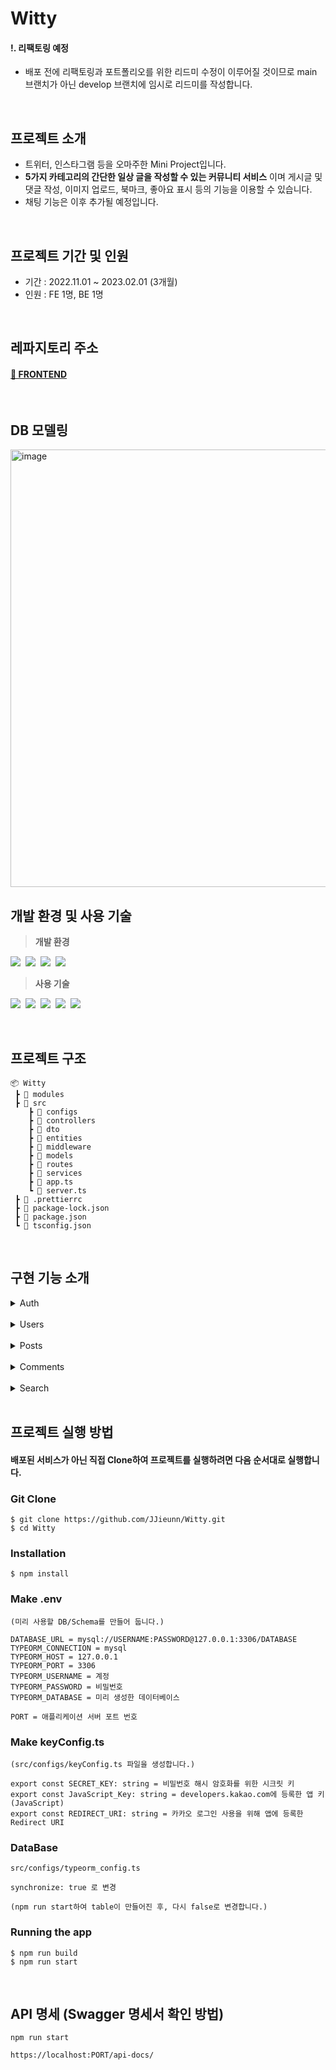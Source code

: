 
# Witty
#### !. 리팩토링 예정
- 배포 전에 리팩토링과 포트폴리오를 위한 리드미 수정이 이루어질 것이므로 main 브랜치가 아닌 develop 브랜치에 임시로 리드미를 작성합니다.

<br>

## 프로젝트 소개
- 트위터, 인스타그램 등을 오마주한 Mini Project입니다.  
- __5가지 카테고리의 간단한 일상 글을 작성할 수 있는 커뮤니티 서비스__ 이며 게시글 및 댓글 작성, 이미지 업로드, 북마크, 좋아요 표시 등의 기능을 이용할 수 있습니다.
- 채팅 기능은 이후 추가될 예정입니다.

<br>

## 프로젝트 기간 및 인원
- 기간 : 2022.11.01 ~ 2023.02.01 (3개월)
- 인원 : FE 1명, BE 1명

<br>

## 레파지토리 주소
#### [📍 FRONTEND](https://github.com/2021bong/witty)

<br>

## DB 모델링

 <img width="700" alt="image" src="https://user-images.githubusercontent.com/108418225/215715436-ed25b4a8-3945-4e8c-b60d-d9b6d75442ad.png">

<br>

## 개발 환경 및 사용 기술
> __개발 환경__  
 
<img src="https://img.shields.io/badge/TypeScript-316896?style=for-the-badge&logo=TypeScript&logoColor=white"/>&nbsp;
<img src="https://img.shields.io/badge/Node.js-338800?style=for-the-badge&logo=Node.js&logoColor=white"/>&nbsp;
<img src="https://img.shields.io/badge/Express-000000?style=for-the-badge&logo=express&logoColor=white"/>&nbsp;
<img src="https://img.shields.io/badge/MySQL-4479A1?style=for-the-badge&logo=MySQL&logoColor=white"/>&nbsp;

> __사용 기술__  

<img src="https://img.shields.io/badge/TypeORM-262627?style=for-the-badge&logo=TypeORM&logoColor=white"/>&nbsp;
<img src="https://img.shields.io/badge/Bcryptjs-003A70?style=for-the-badge&logo=Bcryptjs&logoColor=white"/>&nbsp;
<img src="https://img.shields.io/badge/JSONWEBTOKEN-FBBA00?style=for-the-badge&logo=JWT&logoColor=white"/>&nbsp;
<img src="https://img.shields.io/badge/Axios-FBBA00?style=for-the-badge&logo=Axios&logoColor=white"/>&nbsp;
<img src="https://img.shields.io/badge/Swagger UI-39933?style=for-the-badge&logo=Bcryptjs&logoColor=white"/>&nbsp;

<br>

## 프로젝트 구조
```
📦 Witty
 ┣ 📂 modules
 ┣ 📂 src
    ┣ 📂 configs
    ┣ 📂 controllers
    ┣ 📂 dto
    ┣ 📂 entities
    ┣ 📂 middleware
    ┣ 📂 models
    ┣ 📂 routes
    ┣ 📂 services
    ┣ 📜 app.ts
    ┗ 📜 server.ts
 ┣ 📜 .prettierrc
 ┣ 📜 package-lock.json
 ┣ 📜 package.json
 ┗ 📜 tsconfig.json
```
<br>

## 구현 기능 소개

<details>
<summary>Auth</summary>
<div markdown="1">
  
기능 | 설명 |
------|------|
이메일/계정 중복 체크|- 이메일 혹은 계정을 중복 체크합니다.<br> - 이메일과 계정 체크를 동일한 함수를 이용할 수 있도록 Object.keys, values 메소드를 활용해 쿼리문을 작성합니다. <br> - Exists SQL문으로 조회한 결과, 중복일 경우 "Duplicate_Error" 예외 처리합니다.|
회원 가입|- 닉네임, 비밀번호, 계정을 정규표현식으로 검증합니다. <br> - bcryptJS로 해시 암호화된 비밀번호를 저장합니다. <br> - 회원 가입 성공 시 "User_Created" 메시지가 응답으로 전달됩니다.|
로그인 |- 유저가 존재하는지, 비밀번호가 일치하는지의 과정을 거쳐 로그인 성공 시 JWT를 이용한 토큰을 발행합니다. <br> - "Login_Success" 성공 메시지와 유저의 닉네임, 토큰을 함께 전달합니다. <br> - 유저가 존재하지 않거나 비밀번호 불일치 시 예외 처리합니다.
카카오 로그인 |- 프론트엔드에서 전달된 카카오 인가 코드를 Axios POST 요청에 담아 카카오 서버에 전달, 토큰을 발급받습니다. <br> - 발급된 토큰을 Axios GET 요청의 headers에 담아 카카오 서버에 저장된 유저 정보(이메일, 닉네임)을 조회합니다. <br> - 조회한 유저 정보(이메일)과 카카오 소셜 로그인을 위한 account인 "KAKAO"로 DB에 등록된 유저인지 확인합니다. <br> - 유저가 없을 때 분기되어 새로 유저를 등록합니다. <br> - account("KAKAO")와 카카오 유저 정보(이메일)을 JWT을 이용해 Witty에서 쓰일 새 토큰을 발행합니다.|
</div>
</details>

<br>
<details>
<summary>Users</summary>
<div markdown="1">
  
기능 | 설명 |
------|------|
마이페이지 메인|- req header에 담긴 토큰을 authorization 미들웨어로 유효성 판단을 합니다. <br> - 유저에 대한 간단한 정보(idx, 닉네임, 계정)을 조회합니다. |
마이 페이지 - 닉네임 수정 |- 토큰에서 얻은 idx로 where 조건문을 작성하여 유저 닉네임을 수정합니다.|
마이 페이지 - 내 북마크 |- 유저가 북마크한 게시글 목록을 조회합니다. <br> - 유저 idx와 북마크(is_marked = 1)를 조건으로 북마크 idx, 게시글 idx, 게시글 내용, 카테고리, 좋아요 및 댓글 수를 가져오고 이미지 url 1개를 조회하여 프론트엔드에서 이미지 아이콘을 표시할 수 있도록 합니다.|
마이 페이지 - 내 북마크 목록 수정 |- 북마크 목록에 있는 게시글의 북마크를 취소합니다. <br> - 유저 idx, 게시글 idx를 전달하여 북마크 값(is_marked)을 0으로 update합니다. <br> - 응답으로 갱신된 북마크 목록을 조회하여 전달합니다. |
마이 페이지 - 내 게시글 |- 내가 작성한 게시글 목록을 조회합니다. <br> - 북마크 목록과 달리 이미지 유무가 아니라 url을 함께 조회합니다. |
마이 페이지 - 회원 탈퇴 |- 유저 idx를 조건으로 유저 정보를 delete 합니다. |

</div>
</details>

<br>
<details>
<summary>Posts</summary>
<div markdown="1">
  
기능 | 설명 |
------|------|
게시글 공통 |- String 타입의 좋아요, 댓글 수를 Number로 전환하기 위해 map 함수를 사용합니다. <br> - 게시글 수정, 삭제를 위해 idx와 인자로 전달된 user_id를 비교해 분기한 후, is_owner 값을 Boolean으로 표현합니다.|
새 게시글 작성  |- 토큰, 내용, 카테고리를 필수 값으로 합니다. <br> - 카테고리와 이미지는 Array로 전달받습니다. <br> - 카테고리는 string으로 변환 후 전달, 이미지는 map 함수를 이용해 Post_images Entity에 insert하는 함수를 반복적으로 실행합니다. |
전체 게시글 조회  |- 게시글의 idx, 유저 idx, 닉네임, 이미지, 카테고리, 내용, 댓글 수, 좋아요 수, 북마크를 조회합니다. <br> - 서브쿼리를 JOIN 하여 이미지, 댓글 및 좋아요 수, 북마크를 조회합니다. |
특정 게시글 상세 조회 |- 게시글의 정보와 댓글 목록을 조회합니다. <br> - 댓글의 idx, 유저 닉네임, is_owner, 좋아요 갯수 등의 정보를 조회합니다.|
게시글 수정 페이지 - 기존 데이터 조회 |- 게시글 수정할 때 기존에 이미 저장된 내용, 카테고리, 이미지를 불러옵니다. |
게시글 수정 페이지 - 새 데이터 수정 |- 변경된 내용을 입력한 후 새로운 내용으로 수정합니다. <br> - 수정 요청에 이미지가 포함된 경우 DB에 있던 이미지들을 삭제한 후 새롭게 저장합니다. |
게시글 삭제 |- 토큰과 게시글 idx를 전달 받아 삭제합니다. <br> - Entity에 설정된 cascade 옵션에 따라 댓글, 좋아요, 이미지, 북마크가 같이 삭제됩니다. |
게시글 좋아요 |- is_liked 값을 update하기 전에 Post_likes Entity에 해당 게시글에 대한 데이터가 있는지 조회합니다. <br> - switch 분기문으로 데이터가 없다면(case "0") is_liked = 1을 insert, 있으면(case "1") is_liked를 CASE 쿼리문을 이용해 변경합니다. <br> - 응답으로 좋아요 갯수와 좋아요 상태(is_liked)를 전달합니다. |
게시글 북마크 |- 좋아요와 동일하게 동작합니다. <br> - 응답으로 북마크 상태 (is_marked)를 전달합니다. |

</div>
</details>

<br>
<details>
<summary>Comments</summary>
<div markdown="1">

  기능 | 설명 |
------|------|
새 댓글 작성 |- 댓글을 작성할 게시글의 post_id를 path param으로 전달합니다. <br> - post_id와 토큰으로 얻은 user_id, 댓글 내용으로 작성합니다. |
댓글 삭제 |- 댓글의 idx와 토큰에서 얻은 유저 idx로 댓글 삭제 후, postDao에서 쓰던 댓글 조회 API를 재활용하여 특정 게시글의 댓글 정보를 가져옵니다. |
댓글 좋아요 |- 게시글 좋아요와 동일하게 동작합니다. |
  

</div>
</details>

<br>
<details>
<summary>Search</summary>
<div markdown="1">

기능 | 설명 |
------|------|
게시글 인기순 조회 |- 검색 페이지 메인에 뜨는 결과로 전체 게시글 중 count_likes를 기준으로 order by를 하여 limit 12개를 조회합니다. |
키워드 검색 |- 게시글 검색, 유저 검색, 카테고리 검색으로 나뉩니다. <br> - UI가 탭으로 구분되어 있어 선택한 탭에 따라 요청 URI가 달라집니다. |

</div>
</details>

<br>

## 프로젝트 실행 방법
#### 배포된 서비스가 아닌 직접 Clone하여 프로젝트를 실행하려면 다음 순서대로 실행합니다.  

### Git Clone

```
$ git clone https://github.com/JJieunn/Witty.git
$ cd Witty
```
### Installation

```
$ npm install
```
### Make .env
```
(미리 사용할 DB/Schema를 만들어 둡니다.)

DATABASE_URL = mysql://USERNAME:PASSWORD@127.0.0.1:3306/DATABASE
TYPEORM_CONNECTION = mysql
TYPEORM_HOST = 127.0.0.1
TYPEORM_PORT = 3306
TYPEORM_USERNAME = 계정
TYPEORM_PASSWORD = 비밀번호
TYPEORM_DATABASE = 미리 생성한 데이터베이스

PORT = 애플리케이션 서버 포트 번호
```
### Make keyConfig.ts
```
(src/configs/keyConfig.ts 파일을 생성합니다.)

export const SECRET_KEY: string = 비밀번호 해시 암호화를 위한 시크릿 키
export const JavaScript_Key: string = developers.kakao.com에 등록한 앱 키(JavaScript)
export const REDIRECT_URI: string = 카카오 로그인 사용을 위해 앱에 등록한 Redirect URI
```
### DataBase

```
src/configs/typeorm_config.ts 

synchronize: true 로 변경

(npm run start하여 table이 만들어진 후, 다시 false로 변경합니다.)
```
### Running the app

```
$ npm run build
$ npm run start
```

<br>

## API 명세 (Swagger 명세서 확인 방법)
```
npm run start

https://localhost:PORT/api-docs/
```
